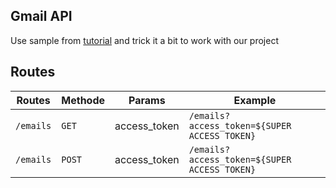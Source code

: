 ## Gmail API

Use sample from [tutorial](https://developers.google.com/gmail/api/quickstart/nodejs?hl=fr) and trick it a bit to work with our project

## Routes

| Routes    | Methode | Params       | Example                                      |
| --------- | ------- | ------------ | -------------------------------------------- |
| `/emails` | `GET`   | access_token | `/emails?access_token=${SUPER ACCESS TOKEN}` |
| `/emails` | `POST`  | access_token | `/emails?access_token=${SUPER ACCESS TOKEN}` |
